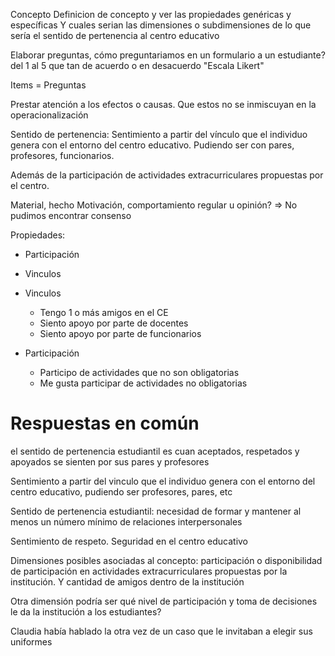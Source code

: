 Concepto
Definicion de concepto y ver las propiedades genéricas y específicas
Y cuales serian las dimensiones o subdimensiones de lo que sería el sentido de pertenencia al centro educativo


Elaborar preguntas, cómo preguntariamos en un formulario a un estudiante? del 1 al 5 que tan de acuerdo o en desacuerdo "Escala Likert"

Items = Preguntas

Prestar atención a los efectos o causas. Que estos no se inmiscuyan en la operacionalización



Sentido de pertenencia: 
Sentimiento a partir del vínculo que el individuo genera con el entorno del centro educativo. Pudiendo ser con pares, profesores, funcionarios. 

Además de la participación de actividades extracurriculares propuestas por el centro.


Material, hecho 
Motivación, comportamiento regular u opinión? => No pudimos encontrar consenso

Propiedades:
- Participación
- Vinculos 


- Vinculos
	- Tengo 1 o más amigos en el CE
	- Siento apoyo por parte de docentes
	- Siento apoyo por parte de funcionarios
- Participación
	- Participo de actividades que no son obligatorias
    - Me gusta participar de actividades no obligatorias 
    

# Respuestas en común

el sentido de pertenencia estudiantil es cuan aceptados, respetados y apoyados se sienten por sus pares y profesores

Sentimiento a partir del vinculo que el individuo genera con el entorno del centro educativo, pudiendo ser profesores, pares, etc


Sentido de pertenencia estudiantil: necesidad de formar y mantener al menos un número mínimo de relaciones interpersonales

Sentimiento de respeto. Seguridad en el centro educativo

Dimensiones posibles asociadas al concepto: participación o disponibilidad de participación en actividades extracurriculares propuestas por la institución. Y cantidad de amigos dentro de la institución

Otra dimensión podría ser qué nivel de participación y toma de decisiones le da la institución a los estudiantes?

Claudia había hablado la otra vez de un caso que le invitaban a elegir sus uniformes
